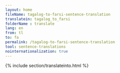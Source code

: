 ```yaml
---
layout: home
fileName: tagalog-to-farsi-sentence-translation
translatein: tagalog_to_farsi
folderName : translate
lang: en
from: tl
to: fa
permalink: /tagalog-to-farsi-sentence-translation
tool: sentence-translations
nointernationalization: true
---
```

{% include section/translateinto.html %}
